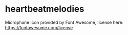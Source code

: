# heartbeatmelodies
Microphone icon provided by Font Awesome, license here: https://fontawesome.com/license